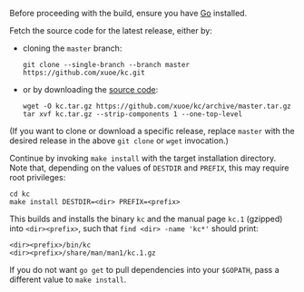 Before proceeding with the build, ensure you have
[Go](https://golang.org/doc/install) installed.

Fetch the source code for the latest release, either by:

* cloning the `master` branch:

  ```
  git clone --single-branch --branch master https://github.com/xuoe/kc.git
  ```

* or by downloading the [source code](https://github.com/xuoe/kc/releases/latest):

  ```
  wget -O kc.tar.gz https://github.com/xuoe/kc/archive/master.tar.gz
  tar xvf kc.tar.gz --strip-components 1 --one-top-level
  ```

(If you want to clone or download a specific release, replace `master` with the
desired release in the above `git clone` or `wget` invocation.)

Continue by invoking `make install` with the target installation directory.
Note that, depending on the values of `DESTDIR` and `PREFIX`, this may require
root privileges:

  ```
  cd kc
  make install DESTDIR=<dir> PREFIX=<prefix>
  ```

This builds and installs the binary `kc` and the manual page `kc.1` (gzipped)
into `<dir><prefix>`, such that `find <dir> -name 'kc*'` should print:

  ```
  <dir><prefix>/bin/kc
  <dir><prefix>/share/man/man1/kc.1.gz
  ```

If you do not want `go get` to pull dependencies into your `$GOPATH`, pass
a different value to `make install`.
